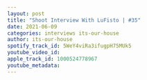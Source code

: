 ```yaml
---
layout: post
title: "Shoot Interview With LuFisto | #35"
date: 2021-06-09
categories: interviews its-our-house
author: its-our-house
spotify_track_id: 5WeY4viRa3ifugpH75MUk5
youtube_video_id: 
apple_track_id: 1000524778967
youtube_metadata: 
---
```

